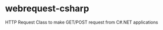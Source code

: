 webrequest-csharp
=================

HTTP Request Class to make GET/POST request from C#.NET applications